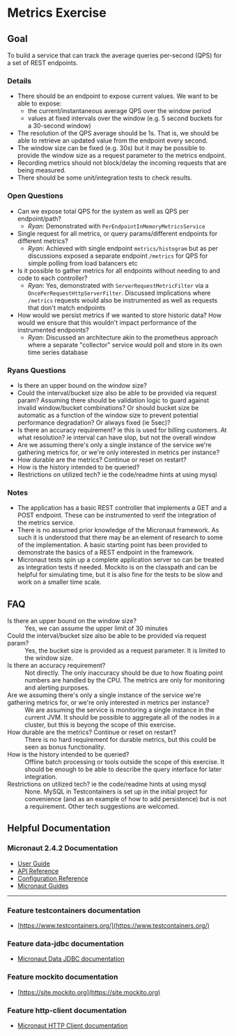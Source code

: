 # Metrics Exercise

## Goal

To build a service that can track the average queries per-second (QPS) for a set of REST endpoints.

### Details

- There should be an endpoint to expose current values. We want to be able to expose:
    - the current/instantaneous average QPS over the window period
    - values at fixed intervals over the window (e.g. 5 second buckets for a 30-second window)
- The resolution of the QPS average should be 1s. That is, we should be able to retrieve an updated value from the endpoint every second.
- The window size can be fixed (e.g. 30s) but it may be possible to provide the window size as a request parameter to the metrics endpoint.
- Recording metrics should not block/delay the incoming requests that are being measured.
- There should be some unit/integration tests to check results.

### Open Questions

- Can we expose total QPS for the system as well as QPS per endpoint/path?
  - _Ryan_: Demonstrated with `PerEndpointInMemoryMetricsService`
- Single request for all metrics, or query params/different endpoints for different metrics?
  - _Ryan_: Achieved with single endpoint `metrics/histogram` but as per discussions exposed a separate endpoint `/metrics` for QPS for simple polling from load balancers etc 
- Is it possible to gather metrics for all endpoints without needing to and code to each controller?
  - _Ryan_: Yes, demonstrated with `ServerRequestMetricFilter` via a `OncePerRequestHttpServerFilter`. Discussed implications where `/metrics` requests would also be instrumented as well as requests that don't match endpoints
- How would we persist metrics if we wanted to store historic data? How would we ensure that this wouldn't impact performance of the instrumented endpoints?
  - _Ryan_: Discussed an architecture akin to the prometheus approach where a separate "collector" service would poll and store in its own time series database 

### Ryans Questions
- Is there an upper bound on the window size?
- Could the interval/bucket size also be able to be provided via request param? Assuming there should be validation logic to guard against invalid window/bucket combinations?
  Or should bucket size be automatic as a function of the window size to prevent potential performance degradation? Or always fixed (ie 5sec)?
- Is there an accuracy requirement? ie this is used for billing customers. At what resolution? ie interval can have slop, but not the overall window
- Are we assuming there's only a single instance of the service we're gathering metrics for, or we're only interested in metrics per instance?
- How durable are the metrics? Continue or reset on restart?
- How is the history intended to be queried?  
- Restrictions on utilized tech? ie the code/readme hints at using mysql

### Notes

- The application has a basic REST controller that implements a GET and a POST endpoint. These can be instrumented to verif the integration of the metrics service.
- There is no assumed prior knowledge of the Micronaut framework. As such it is understood that there may be an element of research to some of the implementation. A basic starting point has been provided to demonstrate the basics of a REST endpoint in the framework.
- Micronaut tests spin up a complete application server so can be treated as integration tests if needed. Mockito is on the classpath and can be helpful for simulating time, but it is also fine for the tests to be slow and work on a smaller time scale.

## FAQ

<dl>
<dt>Is there an upper bound on the window size?</dt>
<dd>Yes, we can assume the upper limit of 30 minutes</dd>

<dt>Could the interval/bucket size also be able to be provided via request param?</dt>
<dd>Yes, the bucket size is provided as a request parameter. It is limited to the window size.</dd>

<dt>Is there an accuracy requirement?</dt>
<dd>Not directly. The only inaccuracy should be due to how floating point numbers are handled by the CPU. The metrics are only for monitoring and alerting purposes.</dd>

<dt>Are we assuming there's only a single instance of the service we're gathering metrics for, or we're only interested in metrics per instance?</dt>
<dd>We are assuming the service is monitoring a single instance in the current JVM. It should be possible to aggregate all of the nodes in a cluster, but this is beyong the scope of this exercise.</dd>

<dt>How durable are the metrics? Continue or reset on restart?</dt>
<dd>There is no hard requirement for durable metrics, but this could be seen as bonus functionality.</dd>

<dt>How is the history intended to be queried?</dt>
<dd>Offline batch processing or tools outside the scope of this exercise. It should be enough to be able to describe the query interface for later integration.</dd>

<dt>Restrictions on utilized tech? ie the code/readme hints at using mysql</dt>
<dd>None. MySQL in Testcontainers is set up in the initial project for convenience (and as an example of how to add persistence) but is not a requirement. Other tech suggestions are welcomed.</dd> 
</dl>

## Helpful Documentation

### Micronaut 2.4.2 Documentation

- [User Guide](https://docs.micronaut.io/2.4.2/guide/index.html)
- [API Reference](https://docs.micronaut.io/2.4.2/api/index.html)
- [Configuration Reference](https://docs.micronaut.io/2.4.2/guide/configurationreference.html)
- [Micronaut Guides](https://guides.micronaut.io/index.html)

---

### Feature testcontainers documentation

- [https://www.testcontainers.org/](https://www.testcontainers.org/)

### Feature data-jdbc documentation

- [Micronaut Data JDBC documentation](https://micronaut-projects.github.io/micronaut-data/latest/guide/index.html#jdbc)

### Feature mockito documentation

- [https://site.mockito.org](https://site.mockito.org)

### Feature http-client documentation

- [Micronaut HTTP Client documentation](https://docs.micronaut.io/latest/guide/index.html#httpClient)
